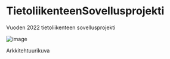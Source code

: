 # TietoliikenteenSovellusprojekti
Vuoden 2022 tietoliikenteen sovellusprojekti

![image](https://user-images.githubusercontent.com/97531298/199923738-0a49c750-2408-4f4b-a696-a13558a3ca13.png)

Arkkitehtuurikuva
